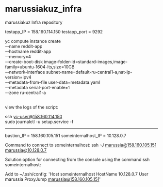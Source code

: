 # marussiakuz_infra
marussiakuz Infra repository

testapp_IP = 158.160.114.150 
testapp_port = 9292

yc compute instance create \
 --name reddit-app \
 --hostname reddit-app \
 --memory=4 \
 --create-boot-disk image-folder-id=standard-images,image-family=ubuntu-1604-lts,size=10GB \
 --network-interface subnet-name=default-ru-central1-a,nat-ip-version=ipv4 \
 --metadata-from-file user-data=metadata.yaml \
 --metadata serial-port-enable=1 \
 --zone ru-central1-a

 \
view the logs of the script:

ssh yc-user@158.160.114.150 \
sudo journalctl -u setup.service -f

_ _ _

bastion_IP = 158.160.105.151
someinternalhost_IP = 10.128.0.7

Command to connect to someinternalhost: ssh -J marussia@158.160.105.151 marussia@10.128.0.7

Solution option for connecting from the console using the command ssh someinternalhost:

Add to ~/.ssh/config:
'Host someinternalhost
   HostName 10.128.0.7
   User marussia
   ProxyJump marussia@158.160.105.151'
